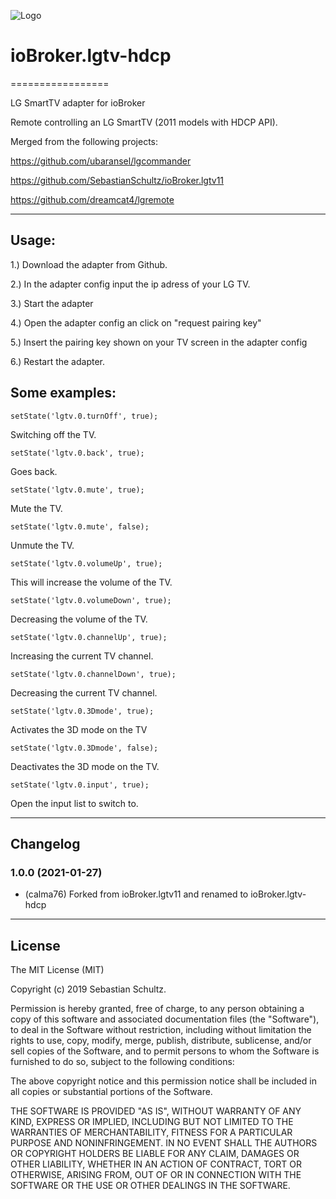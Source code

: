 ![Logo](admin/lgtv2011.png)
# ioBroker.lgtv-hdcp
=================


LG SmartTV adapter for ioBroker

Remote controlling an LG SmartTV (2011 models with HDCP API).

Merged from the following projects:

https://github.com/ubaransel/lgcommander

https://github.com/SebastianSchultz/ioBroker.lgtv11

https://github.com/dreamcat4/lgremote


---


## Usage:


1.) Download the adapter from Github.

2.) In the adapter config input the ip adress of your LG TV.

3.) Start the adapter

4.) Open the adapter config an click on "request pairing key"

5.) Insert the pairing key shown on your TV screen in the adapter config

6.) Restart the adapter.





## Some examples:
```setState('lgtv.0.turnOff', true);```

Switching off the TV.


```setState('lgtv.0.back', true);```

Goes back.


```setState('lgtv.0.mute', true);```

Mute the TV.


```setState('lgtv.0.mute', false);```

Unmute the TV.


```setState('lgtv.0.volumeUp', true);```

This will increase the volume of the TV.


```setState('lgtv.0.volumeDown', true);```

Decreasing the volume of the TV.


```setState('lgtv.0.channelUp', true);```

Increasing the current TV channel.


```setState('lgtv.0.channelDown', true);```

Decreasing the current TV channel.


```setState('lgtv.0.3Dmode', true);```

Activates the 3D mode on the TV


```setState('lgtv.0.3Dmode', false);```

Deactivates the 3D mode on the TV.


```setState('lgtv.0.input', true);```

Open the input list to switch to.



---


## Changelog

### 1.0.0 (2021-01-27)
* (calma76) Forked from ioBroker.lgtv11 and renamed to ioBroker.lgtv-hdcp


---


## License

The MIT License (MIT)

Copyright (c) 2019 Sebastian Schultz.

Permission is hereby granted, free of charge, to any person obtaining a copy
of this software and associated documentation files (the "Software"), to deal
in the Software without restriction, including without limitation the rights
to use, copy, modify, merge, publish, distribute, sublicense, and/or sell
copies of the Software, and to permit persons to whom the Software is
furnished to do so, subject to the following conditions:

The above copyright notice and this permission notice shall be included in
all copies or substantial portions of the Software.

THE SOFTWARE IS PROVIDED "AS IS", WITHOUT WARRANTY OF ANY KIND, EXPRESS OR
IMPLIED, INCLUDING BUT NOT LIMITED TO THE WARRANTIES OF MERCHANTABILITY,
FITNESS FOR A PARTICULAR PURPOSE AND NONINFRINGEMENT. IN NO EVENT SHALL THE
AUTHORS OR COPYRIGHT HOLDERS BE LIABLE FOR ANY CLAIM, DAMAGES OR OTHER
LIABILITY, WHETHER IN AN ACTION OF CONTRACT, TORT OR OTHERWISE, ARISING FROM,
OUT OF OR IN CONNECTION WITH THE SOFTWARE OR THE USE OR OTHER DEALINGS IN
THE SOFTWARE.
